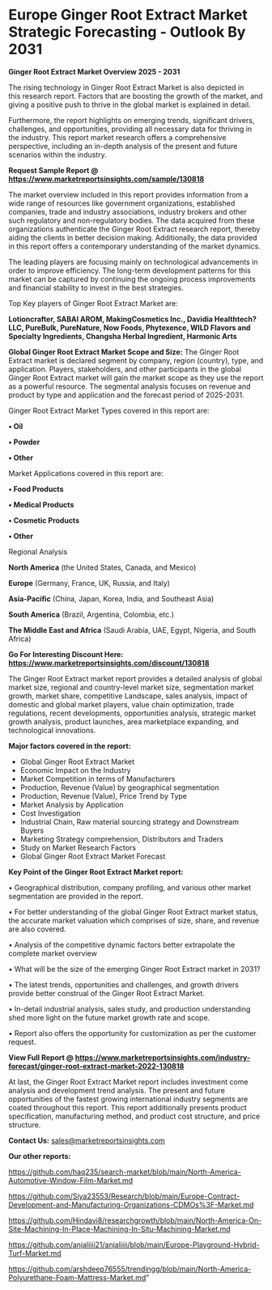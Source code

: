  # Europe Ginger Root Extract Market Strategic Forecasting - Outlook By 2031

<Strong> Ginger Root Extract Market Overview 2025 - 2031</strong>

The rising technology in Ginger Root Extract Market is also depicted in this research report. Factors that are boosting the growth of the market, and giving a positive push to thrive in the global market is explained in detail.

Furthermore, the report highlights on emerging trends, significant drivers, challenges, and opportunities, providing all necessary data for thriving in the industry. This report market research offers a comprehensive perspective, including an in-depth analysis of the present and future scenarios within the industry.

<strong>Request Sample Report @ <a href=https://www.marketreportsinsights.com/sample/130818>https://www.marketreportsinsights.com/sample/130818</a></strong>

The market overview included in this report provides information from a wide range of resources like government organizations, established companies, trade and industry associations, industry brokers and other such regulatory and non-regulatory bodies. The data acquired from these organizations authenticate the Ginger Root Extract research report, thereby aiding the clients in better decision making. Additionally, the data provided in this report offers a contemporary understanding of the market dynamics.

The leading players are focusing mainly on technological advancements in order to improve efficiency. The long-term development patterns for this market can be captured by continuing the ongoing process improvements and financial stability to invest in the best strategies.

Top Key players of Ginger Root Extract Market are:

<strong>Lotioncrafter, SABAI AROM, MakingCosmetics Inc., Davidia Healthtech?LLC, PureBulk, PureNature, Now Foods, Phytexence, WILD Flavors and Specialty Ingredients, Changsha Herbal Ingredient, Harmonic Arts</strong>

<strong><b>Global Ginger Root Extract Market Scope and Size:</b></strong>
The Ginger Root Extract market is declared segment by company, region (country), type, and application. Players, stakeholders, and other participants in the global Ginger Root Extract market will gain the market scope as they use the report as a powerful resource. The segmental analysis focuses on revenue and product by type and application and the forecast period of 2025-2031.

Ginger Root Extract Market Types covered in this report are:

<strong>• Oil

• Powder

• Other</strong>

Market Applications covered in this report are:

<strong>• Food Products

• Medical Products

• Cosmetic Products

• Other</strong> 

Regional Analysis

<strong>North America</strong> (the United States, Canada, and Mexico)

<strong>Europe</strong> (Germany, France, UK, Russia, and Italy)

<strong>Asia-Pacific</strong> (China, Japan, Korea, India, and Southeast Asia)

<strong>South America</strong> (Brazil, Argentina, Colombia, etc.)

<strong>The Middle East and Africa</strong> (Saudi Arabia, UAE, Egypt, Nigeria, and South Africa)

<strong>Go For Interesting Discount Here: <a href=https://www.marketreportsinsights.com/discount/130818>https://www.marketreportsinsights.com/discount/130818</a></strong>

The Ginger Root Extract market report provides a detailed analysis of global market size, regional and country-level market size, segmentation market growth, market share, competitive Landscape, sales analysis, impact of domestic and global market players, value chain optimization, trade regulations, recent developments, opportunities analysis, strategic market growth analysis, product launches, area marketplace expanding, and technological innovations.

<strong><b>Major factors covered in the report:</b></strong>
<ul>
  <li>Global Ginger Root Extract Market </li>
  <li>Economic Impact on the Industry</li>
  <li>Market Competition in terms of Manufacturers</li>
  <li>Production, Revenue (Value) by geographical segmentation</li>
  <li>Production, Revenue (Value), Price Trend by Type</li>
  <li>Market Analysis by Application</li>
  <li>Cost Investigation</li>
  <li>Industrial Chain, Raw material sourcing strategy and Downstream Buyers</li>
  <li>Marketing Strategy comprehension, Distributors and Traders</li>
  <li>Study on Market Research Factors</li>
  <li>Global Ginger Root Extract Market Forecast</li>
</ul>

<strong><b>Key Point of the Ginger Root Extract Market report:</b></strong>

• Geographical distribution, company profiling, and various other market segmentation are provided in the report.

• For better understanding of the global Ginger Root Extract market status, the accurate market valuation which comprises of size, share, and revenue are also covered.

• Analysis of the competitive dynamic factors better extrapolate the complete market overview

• What will be the size of the emerging Ginger Root Extract market in 2031?

• The latest trends, opportunities and challenges, and growth drivers provide better construal of the Ginger Root Extract Market.

• In-detail industrial analysis, sales study, and production understanding shed more light on the future market growth rate and scope.

• Report also offers the opportunity for customization as per the customer request.

<strong><b>View Full Report @ <a href=https://www.marketreportsinsights.com/industry-forecast/ginger-root-extract-market-2022-130818>https://www.marketreportsinsights.com/industry-forecast/ginger-root-extract-market-2022-130818</a></b></strong>


At last, the Ginger Root Extract Market report includes investment come analysis and development trend analysis. The present and future opportunities of the fastest growing international industry segments are coated throughout this report. This report additionally presents product specification, manufacturing method, and product cost structure, and price structure.

<strong>Contact Us:</strong>
sales@marketreportsinsights.com

<strong>Our other reports:</strong>

<a href=https://github.com/haq235/search-market/blob/main/North-America-Automotive-Window-Film-Market.md>https://github.com/haq235/search-market/blob/main/North-America-Automotive-Window-Film-Market.md</a>

<a href=https://github.com/Siya23553/Research/blob/main/Europe-Contract-Development-and-Manufacturing-Organizations-CDMOs%3F-Market.md>https://github.com/Siya23553/Research/blob/main/Europe-Contract-Development-and-Manufacturing-Organizations-CDMOs%3F-Market.md</a>

<a href=https://github.com/Hindavi8/researchgrowth/blob/main/North-America-On-Site-Machining-In-Place-Machining-In-Situ-Machining-Market.md>https://github.com/Hindavi8/researchgrowth/blob/main/North-America-On-Site-Machining-In-Place-Machining-In-Situ-Machining-Market.md</a>

<a href=https://github.com/anjaliiii21/anjaliiii/blob/main/Europe-Playground-Hybrid-Turf-Market.md>https://github.com/anjaliiii21/anjaliiii/blob/main/Europe-Playground-Hybrid-Turf-Market.md</a>

<a href=https://github.com/arshdeep76555/trendingg/blob/main/North-America-Polyurethane-Foam-Mattress-Market.md>https://github.com/arshdeep76555/trendingg/blob/main/North-America-Polyurethane-Foam-Mattress-Market.md</a>"
